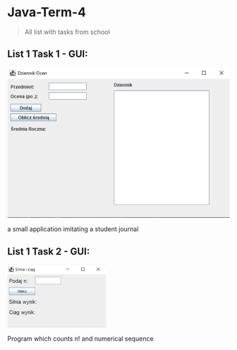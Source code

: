 # Java-Term-4
> All list with tasks from school

## List 1 Task 1 - GUI: 
![l1t1](https://github.com/Orzyj/Java-Term-4/blob/main/list%201/AppImages/list1task1.png)

a small application imitating a student journal


## List 1 Task 2 - GUI: 
![l1t2](https://github.com/Orzyj/Java-Term-4/blob/main/list%201/AppImages/list1task2.png)

Program which counts n! and numerical sequence
